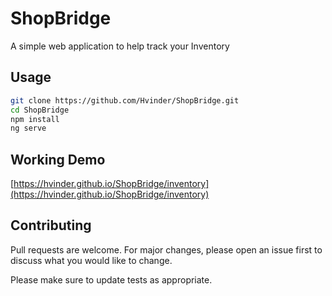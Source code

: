 # ShopBridge

A simple web application to help track your Inventory


## Usage

```bash
git clone https://github.com/Hvinder/ShopBridge.git
cd ShopBridge
npm install
ng serve
```

## Working Demo
[https://hvinder.github.io/ShopBridge/inventory](https://hvinder.github.io/ShopBridge/inventory)


## Contributing
Pull requests are welcome. For major changes, please open an issue first to discuss what you would like to change.

Please make sure to update tests as appropriate.
